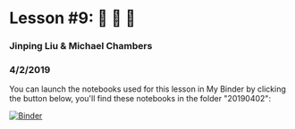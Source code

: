 # Lesson #9: :panda_face: :panda_face: :panda_face:
### Jinping Liu & Michael Chambers
### 4/2/2019

You can launch the notebooks used for this lesson in My Binder by clicking the button below, you'll find these notebooks in the folder "20190402":

[![Binder](https://mybinder.org/badge.svg)](https://mybinder.org/v2/gh/biof309/spring2019/master)
